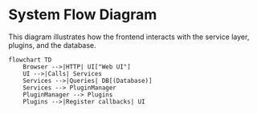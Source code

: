 # System Flow Diagram

This diagram illustrates how the frontend interacts with the service layer, plugins, and the database.

```mermaid
flowchart TD
    Browser -->|HTTP| UI["Web UI"]
    UI -->|Calls| Services
    Services -->|Queries| DB[(Database)]
    Services --> PluginManager
    PluginManager --> Plugins
    Plugins -->|Register callbacks| UI
```

